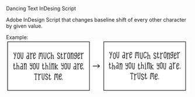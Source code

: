 Dancing Text InDesing Script

Adobe InDesign Script that changes baseline shift of every other character by given value.

Example:
![Example](example.png)
